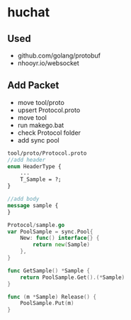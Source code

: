 # huchat

Used
-------------
* github.com/golang/protobuf
* nhooyr.io/websocket

Add Packet 
-------------
* move tool/proto
* upsert Protocol.proto
* move tool
* run makego.bat
* check Protocol folder
* add sync pool

~~~proto
tool/proto/Protocol.proto
//add header
enum HeaderType {
    ...
    T_Sample = ?;
}

//add body
message sample {
}
~~~

~~~go
Protocol/sample.go
var PoolSample = sync.Pool{
	New: func() interface{} {
		return new(Sample)
	},
}

func GetSample() *Sample {
	return PoolSample.Get().(*Sample)
}

func (m *Sample) Release() {
	PoolSample.Put(m)
}
~~~